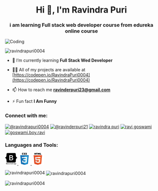 

<h1 align="center">Hi 👋, I'm Ravindra Puri</h1>
<h3 align="center">i am learning Full stack web developer course from edureka online course</h3>

<img align="rigth" alt="Coding" width="300" src="https://user-images.githubusercontent.com/55389276/140866485-8fb1c876-9a8f-4d6a-98dc-08c4981eaf70.gif">

<p align="left"> <img src="https://komarev.com/ghpvc/?username=ravindrapuri0004&label=Profile%20views&color=0e75b6&style=flat" alt="ravindrapuri0004" /> </p>

- 🌱 I’m currently learning **Full Stack Wed Developer**

- 👨‍💻 All of my projects are available at [https://codepen.io/RavindraPuri0004](https://codepen.io/RavindraPuri0004)

- 📫 How to reach me **ravinderpuri23@gmail.com**

- ⚡ Fun fact **I Am Funny**

<h3 align="left">Connect with me:</h3>
<p align="left">
<a href="https://codepen.io/@ravindrapuri0004" target="blank"><img align="center" src="https://raw.githubusercontent.com/rahuldkjain/github-profile-readme-generator/master/src/images/icons/Social/codepen.svg" alt="@ravindrapuri0004" height="30" width="40" /></a>
<a href="https://twitter.com/@ravinderpuri21" target="blank"><img align="center" src="https://raw.githubusercontent.com/rahuldkjain/github-profile-readme-generator/master/src/images/icons/Social/twitter.svg" alt="@ravinderpuri21" height="30" width="40" /></a>
<a href="https://linkedin.com/in/ravindra puri" target="blank"><img align="center" src="https://raw.githubusercontent.com/rahuldkjain/github-profile-readme-generator/master/src/images/icons/Social/linked-in-alt.svg" alt="ravindra puri" height="30" width="40" /></a>
<a href="https://fb.com/ravi goswami" target="blank"><img align="center" src="https://raw.githubusercontent.com/rahuldkjain/github-profile-readme-generator/master/src/images/icons/Social/facebook.svg" alt="ravi goswami" height="30" width="40" /></a>
<a href="https://instagram.com/goswami.boy.ravi" target="blank"><img align="center" src="https://raw.githubusercontent.com/rahuldkjain/github-profile-readme-generator/master/src/images/icons/Social/instagram.svg" alt="goswami.boy.ravi" height="30" width="40" /></a>
</p>

<h3 align="left">Languages and Tools:</h3>
<p align="left"> <a href="https://getbootstrap.com" target="_blank" rel="noreferrer"> <img src="https://raw.githubusercontent.com/devicons/devicon/master/icons/bootstrap/bootstrap-plain-wordmark.svg" alt="bootstrap" width="40" height="40"/> </a> <a href="https://www.w3schools.com/css/" target="_blank" rel="noreferrer"> <img src="https://raw.githubusercontent.com/devicons/devicon/master/icons/css3/css3-original-wordmark.svg" alt="css3" width="40" height="40"/> </a> <a href="https://www.w3.org/html/" target="_blank" rel="noreferrer"> <img src="https://raw.githubusercontent.com/devicons/devicon/master/icons/html5/html5-original-wordmark.svg" alt="html5" width="40" height="40"/> </a> </p>

<p><img align="left" src="https://github-readme-stats.vercel.app/api/top-langs?username=ravindrapuri0004&show_icons=true&locale=en&layout=compact" alt="ravindrapuri0004" /></p>

<p>&nbsp;<img align="center" src="https://github-readme-stats.vercel.app/api?username=ravindrapuri0004&show_icons=true&locale=en" alt="ravindrapuri0004" /></p>

<p><img align="center" src="https://github-readme-streak-stats.herokuapp.com/?user=ravindrapuri0004&" alt="ravindrapuri0004" /></p>

